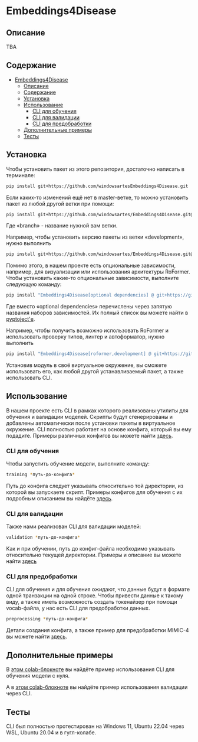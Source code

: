 # Embeddings4Disease

## Описание

TBA

## Содержание

- [Embeddings4Disease](#embeddings4disease)
  - [Описание](#описание)
  - [Содержание](#содержание)
  - [Установка](#установка)
  - [Использование](#использование)
    - [CLI для обучения](#cli-для-обучения)
    - [CLI для валидации](#cli-для-валидации)
    - [CLI для предобработки](#cli-для-предобработки)
  - [Дополнительные примеры](#дополнительные-примеры)
  - [Тесты](#тесты)

## Установка

Чтобы установить пакет из этого репозитория, достаточно написать в терминале:

```bash
pip install git+https://github.com/windowsartesEmbeddings4Disease.git
```

Если каких-то изменений ещё нет в master-ветке, то можно установить пакет из любой другой ветки при помощи:

```bash
pip install git+https://github.com/windowsartes/Embeddings4Disease.git@branch
```

Где «branch» - название нужной вам ветки.

Например, чтобы установить версию пакеты из ветки «development», нужно выполнить 

```bash
pip install git+https://github.com/windowsartes/Embeddings4Disease.git@development
```

Помимо этого, в нашем проекте есть опциональные зависимости, например, для визуализации или использования архитектуры RoFormer. Чтобы установить какие-то опциональные зависимости, выполните следующую команду:

```bash
pip install "Embeddings4Disease[optional dependencies] @ git+https://github.com/windowsartes/Embeddings4Disease.git
```

Где вместо «optional dependencies» перечислены через запятую названия наборов зависимостей. Их полный список вы можете найти в [pyptoject'е](./pyproject.toml).

Например, чтобы получить возможно использовать RoFormer и использовать проверку типов, линтер и автоформатор, нужно выполнить

```bash
pip install "Embeddings4Disease[roformer,development] @ git+https://github.com/windowsartes/Embeddings4Disease.git
```

Установив модуль в своё виртуальное окружение, вы сможете использовать его, как любой другой устанавливаемый пакет, а также использовать CLI.

## Использование

В нашем проекте есть CLI в рамках которого реализованы утилиты для обучения и валидации моделей.
Скрипты будут сгенерированы и добавлены автоматически после установки пакеты в виртуальное окружение. CLI полностью работает на основе конфига, который вы ему подадите. Примеры различных конфигов вы можете найти [здесь](./config_examples/).

### CLI для обучения

Чтобы запустить обучение модели, выполните команду:

```bash
training *путь-до-конфига*
```

Путь до конфига следует указывать относительно той директории, из которой вы запускаете скрипт. Примеры конфигов для обучения с их подробным описанием вы найдёте [здесь](./config_examples/training/).

### CLI для валидации

Также нами реализован CLI для валидации моделей:

```bash
validation *путь-до-конфига*
```

Как и при обучении, путь до конфиг-файла необходимо указывать относительно текущей директории. Примеры и описание вы можете найти [здесь](./config_examples/validation/)

### CLI для предобработки

CLI для обучения и для обучения ожидают, что данные будут в формате одной транзакции на одной строке. Чтобы привести данные к такому виду, а также иметь возможность создать токенайзер при помощи vocab-файла, у нас есть CLI для предобработки данных.

```bash
preprocessing *путь-до-конфига*
```

Детали создания конфига, а также пример для предобработки MIMIC-4 вы можете найти [здесь](./config_examples/preprocessing/).

## Дополнительные примеры

В [этом colab-блокноте](https://colab.research.google.com/drive/1xc87kcnBKP5s_thYbfkAgiiIgiNhzBY7?usp=sharing) вы найдёте пример использования CLI для обучения модели с нуля.

А в [этом colab-блокноте](https://colab.research.google.com/drive/1UPCCeCHfk88UQ6eW-i-VtZ5sH2jmL9Jc?usp=sharing) вы найдёте пример использования валидации через CLI.

## Тесты

CLI был полностью протестирован на Windows 11, Ubuntu 22.04 через WSL, Ubuntu 20.04 и в гугл-колабе.
